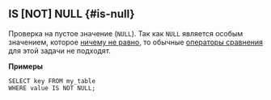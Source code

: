 ## IS \[NOT\] NULL {#is-null}

Проверка на пустое значение (`NULL`). Так как `NULL` является особым значением, которое [ничему не равно](../../../types/optional.md#null_expr), то обычные [операторы сравнения](../../../syntax/expressions.md#comparison-operators) для этой задачи не подходят.

**Примеры**

``` yql
SELECT key FROM my_table
WHERE value IS NOT NULL;
```